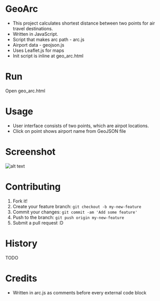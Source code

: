 # GeoArc
- This project calculates shortest distance between two points for air travel destinations. 
- Written in JavaScript.
- Script that makes arc path - arc.js
- Airport data - geojson.js
- Uses Leaflet.js for maps
- Init script is inline at geo_arc.html
# Run
Open geo_arc.html
# Usage 
- User interface consists of two points, which are airpot locations.
- Click on point shows airport name from GeoJSON file
# Screenshot
![alt text](https://preview.ibb.co/nJioSb/image.png "Geo Arc screenshot")
# Contributing
1. Fork it!
2. Create your feature branch: `git checkout -b my-new-feature`
3. Commit your changes: `git commit -am 'Add some feature'`
4. Push to the branch: `git push origin my-new-feature`
5. Submit a pull request :D
# History
TODO
# Credits
- Written in arc.js as comments before every external code block
